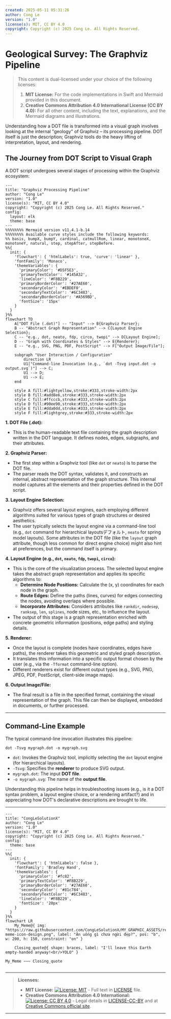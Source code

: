 ```yaml
---
created: 2025-05-11 05:31:26
author: Cong Le
version: "1.0"
license(s): MIT, CC BY 4.0
copyright: Copyright (c) 2025 Cong Le. All Rights Reserved.
---
```




# Geological Survey: The Graphviz Pipeline


> This content is dual-licensed under your choice of the following licenses:
> 1.  **MIT License:** For the code implementations in Swift and Mermaid provided in this document.
> 2.  **Creative Commons Attribution 4.0 International License (CC BY 4.0):** For all other content, including the text, explanations, and the Mermaid diagrams and illustrations.




Understanding how a DOT file is transformed into a visual graph involves looking at the internal "geology" of Graphviz – its processing pipeline. DOT itself is just the description; Graphviz tools do the heavy lifting of interpretation, layout, and rendering.

## The Journey from DOT Script to Visual Graph

A DOT script undergoes several stages of processing within the Graphviz ecosystem:

```mermaid
---
title: "Graphviz Processing Pipeline"
author: "Cong Le"
version: "1.0"
license(s): "MIT, CC BY 4.0"
copyright: "Copyright (c) 2025 Cong Le. All Rights Reserved."
config:
  layout: elk
  theme: base
---
%%%%%%%% Mermaid version v11.4.1-b.14
%%%%%%%% Available curve styles include the following keywords:
%% basis, bumpX, bumpY, cardinal, catmullRom, linear, monotoneX, monotoneY, natural, step, stepAfter, stepBefore.
%%{
  init: {
    'flowchart': { 'htmlLabels': true, 'curve': 'linear' },
    'fontFamily': 'Monaco',
    'themeVariables': {
      'primaryColor': '#D5F5E3',
      'primaryTextColor': '#145A32',
      'lineColor': '#F8B229',
      'primaryBorderColor': '#27AE60',
      'secondaryColor': '#EBDEF0',
      'secondaryTextColor': '#6C3483',
      'secondaryBorderColor': '#A569BD',
      'fontSize': '15px'
    }
  }
}%%
flowchart TD
    A["DOT File (.dot)"] -- "Input" --> B{Graphviz Parser};
    B -- "Abstract Graph Representation" --> C{Layout Engine Selection};
    C -- "e.g., dot, neato, fdp, circo, twopi" --> D[Layout Engine];
    D -- "Graph with Coordinates & Styles" --> E{Renderer};
    E -- "e.g., SVG, PNG, PDF, PostScript" --> F["Output Image/File"];

    subgraph "User Interaction / Configuration"
        direction LR
        U1["Command-line Invocation (e.g., `dot -Tsvg input.dot -o output.svg`)"] --> C;
        U1 --> D;
        U1 --> E;
    end

    style A fill:#lightyellow,stroke:#333,stroke-width:2px
    style B fill:#add8e6,stroke:#333,stroke-width:2px
    style C fill:#ffcccb,stroke:#333,stroke-width:2px
    style D fill:#90ee90,stroke:#333,stroke-width:2px
    style E fill:#dda0dd,stroke:#333,stroke-width:2px
    style F fill:#lightgrey,stroke:#333,stroke-width:2px
```

**1. DOT File (.dot):**
*   This is the human-readable text file containing the graph description written in the DOT language. It defines nodes, edges, subgraphs, and their attributes.

**2. Graphviz Parser:**
*   The first step within a Graphviz tool (like `dot` or `neato`) is to parse the DOT file.
*   The parser reads the DOT syntax, validates it, and constructs an internal, abstract representation of the graph structure. This internal model captures all the elements and their properties defined in the DOT script.

**3. Layout Engine Selection:**
*   Graphviz offers several layout engines, each employing different algorithms suited for various types of graph structures or desired aesthetics.
*   The user typically selects the layout engine via a command-line tool (e.g., `dot` command for hierarchical layoutsデフォルト, `neato` for spring model layouts). Some attributes in the DOT file (like the `layout` graph attribute, though less common for direct engine choice) might also hint at preferences, but the command itself is primary.

**4. Layout Engine (e.g., `dot`, `neato`, `fdp`, `twopi`, `circo`):**
*   This is the core of the visualization process. The selected layout engine takes the abstract graph representation and applies its specific algorithms to:
    *   **Determine Node Positions:** Calculate the (x, y) coordinates for each node in the graph.
    *   **Route Edges:** Define the paths (lines, curves) for edges connecting the nodes, avoiding overlaps where possible.
    *   **Incorporate Attributes:** Considers attributes like `rankdir`, `nodesep`, `ranksep`, `len`, `splines`, node sizes, etc., to influence the layout.
*   The output of this stage is a graph representation enriched with concrete geometric information (positions, edge paths) and styling details.

**5. Renderer:**
*   Once the layout is complete (nodes have coordinates, edges have paths), the renderer takes this geometric and styled graph description.
*   It translates this information into a specific output format chosen by the user (e.g., via the `-Tformat` command-line option).
*   Different renderers exist for different output types (e.g., SVG, PNG, JPEG, PDF, PostScript, client-side image maps).

**6. Output Image/File:**
*   The final result is a file in the specified format, containing the visual representation of the graph. This file can then be displayed, embedded in documents, or further processed.

----

## Command-Line Example

The typical command-line invocation illustrates this pipeline:

`dot -Tsvg mygraph.dot -o mygraph.svg`

*   `dot`: Invokes the Graphviz tool, implicitly selecting the `dot` layout engine (for hierarchical layouts).
*   `-Tsvg`: Specifies the **renderer** to produce SVG output.
*   `mygraph.dot`: The input **DOT file**.
*   `-o mygraph.svg`: The name of the **output file**.

Understanding this pipeline helps in troubleshooting issues (e.g., is it a DOT syntax problem, a layout engine choice, or a rendering artifact?) and in appreciating how DOT's declarative descriptions are brought to life.




---

<!-- 
```mermaid
%% Current Mermaid version
info
```
-->


```mermaid
---
title: "CongLeSolutionX"
author: "Cong Le"
version: "1.0"
license(s): "MIT, CC BY 4.0"
copyright: "Copyright (c) 2025 Cong Le. All Rights Reserved."
config:
  theme: base
---
%%{
  init: {
    'flowchart': { 'htmlLabels': false },
    'fontFamily': 'Bradley Hand',
    'themeVariables': {
      'primaryColor': '#fc82',
      'primaryTextColor': '#F8B229',
      'primaryBorderColor': '#27AE60',
      'secondaryColor': '#81c784',
      'secondaryTextColor': '#6C3483',
      'lineColor': '#F8B229',
      'fontSize': '20px'
    }
  }
}%%
flowchart LR
    My_Meme@{ img: "https://raw.githubusercontent.com/CongLeSolutionX/MY_GRAPHIC_ASSETS/refs/heads/Designing_graphic_syntax/MY_MEME/My-meme-icon-design.png", label: "Ăn uống gì chưa ngừi đẹp?", pos: "b", w: 200, h: 150, constraint: "on" }

    Closing_quote@{ shape: braces, label: "I'll leave this Earth empty-handed anyway!<br/>YOLO" }

My_Meme ~~~ Closing_quote


```



---
>**Licenses:**
>
>- **MIT License:**  [![License: MIT](https://img.shields.io/badge/License-MIT-yellow.svg)](LICENSE) - Full text in [LICENSE](LICENSE) file.
>- **Creative Commons Attribution 4.0 International:** [![License: CC BY 4.0](https://licensebuttons.net/l/by/4.0/88x31.png)](LICENSE-CC-BY) - Legal details in [LICENSE-CC-BY](LICENSE-CC-BY) and at [Creative Commons official site](http://creativecommons.org/licenses/by/4.0/).
>
---